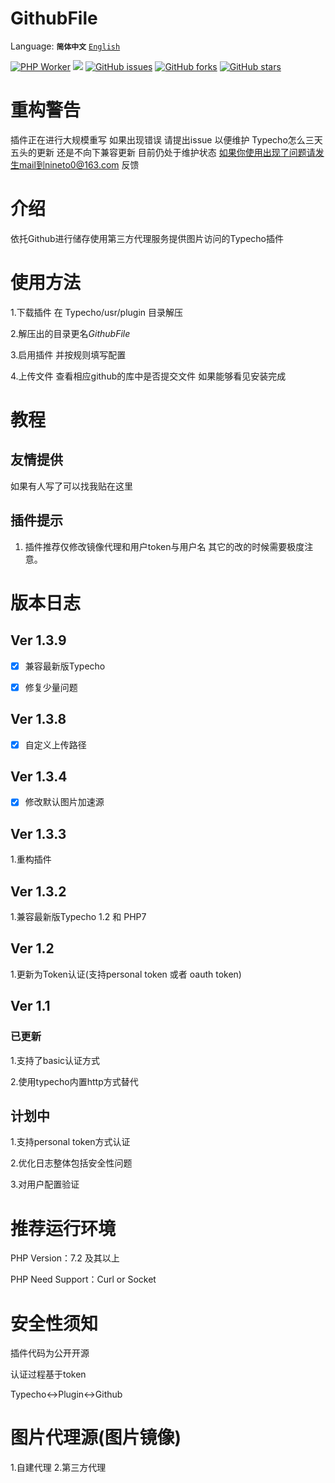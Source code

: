 # GithubFile

Language: 
**`简体中文`** 
[`English`](https://github.com/Mlikiowa/GithubFile/blob/main/ReadmeEn.md)

[![PHP Worker](https://github.com/MliKiowa/GithubFile/actions/workflows/php.yml/badge.svg?style=flat-square)](https://github.com/MliKiowa/GithubFile/actions/workflows/php.yml)
[![](https://img.shields.io/github/license/MliKiowa/GithubFile?style=flat-square)](https://github.com/MliKiowa/GithubFile/blob/master/LICENSE)
[![GitHub issues](https://img.shields.io/github/issues/MliKiowa/GithubFile?style=flat-square)](https://github.com/MliKiowa/GithubFile/issues)
[![GitHub forks](https://img.shields.io/github/forks/MliKiowa/GithubFile?style=flat-square)](https://github.com/MliKiowa/GithubFile/network)
[![GitHub stars](https://img.shields.io/github/stars/MliKiowa/GithubFile?style=flat-square)](https://github.com/MliKiowa/GithubFile/stargazers)
# 重构警告
插件正在进行大规模重写 如果出现错误 请提出issue 以便维护
Typecho怎么三天五头的更新 还是不向下兼容更新
目前仍处于维护状态 如果你使用出现了问题请发生mail到nineto0@163.com 反馈
# 介绍
依托Github进行储存使用第三方代理服务提供图片访问的Typecho插件

# 使用方法
1.下载插件 在 Typecho/usr/plugin 目录解压

2.解压出的目录更名*GithubFile*

3.启用插件 并按规则填写配置

4.上传文件 查看相应github的库中是否提交文件 如果能够看见安装完成
# 教程
## 友情提供
如果有人写了可以找我贴在这里
## 插件提示
1. 插件推荐仅修改镜像代理和用户token与用户名 其它的改的时候需要极度注意。
# 版本日志
## Ver 1.3.9
- [x] 兼容最新版Typecho

- [x] 修复少量问题
## Ver 1.3.8
- [x] 自定义上传路径
## Ver 1.3.4
- [x] 修改默认图片加速源
## Ver 1.3.3
1.重构插件
## Ver 1.3.2
1.兼容最新版Typecho 1.2 和 PHP7
## Ver 1.2

1.更新为Token认证(支持personal token 或者 oauth token)
## Ver 1.1
### 已更新
1.支持了basic认证方式

2.使用typecho内置http方式替代

## 计划中
1.支持personal token方式认证

2.优化日志整体包括安全性问题

3.对用户配置验证

# 推荐运行环境
PHP Version：7.2 及其以上

PHP Need Support：Curl or Socket

# 安全性须知
插件代码为公开开源

认证过程基于token

Typecho<->Plugin<->Github

# 图片代理源(图片镜像)
1.自建代理
2.第三方代理
